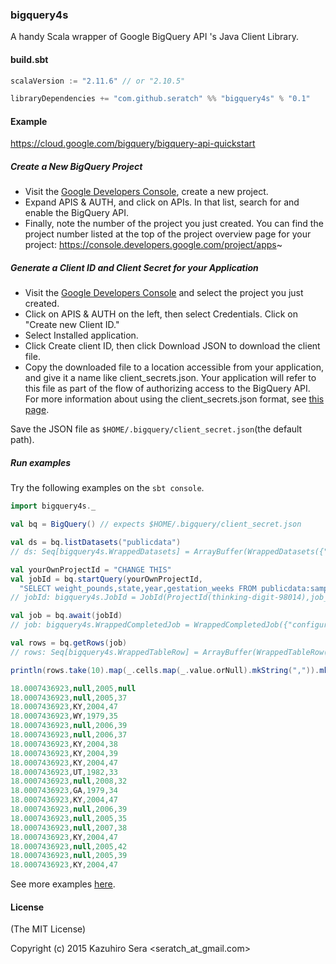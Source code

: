 ### bigquery4s

A handy Scala wrapper of Google BigQuery API 's Java Client Library.

#### build.sbt

```scala
scalaVersion := "2.11.6" // or "2.10.5"

libraryDependencies += "com.github.seratch" %% "bigquery4s" % "0.1"
```

#### Example

https://cloud.google.com/bigquery/bigquery-api-quickstart

##### Create a New BigQuery Project

- Visit the [Google Developers Console](https://console.developers.google.com/project), create a new project.
- Expand APIS & AUTH, and click on APIs. In that list, search for and enable the BigQuery API.
- Finally, note the number of the project you just created. You can find the project number listed at the top of the project overview page for your project: https://console.developers.google.com/project/apps~

##### Generate a Client ID and Client Secret for your Application

- Visit the [Google Developers Console](https://console.developers.google.com/project) and select the project you just created.
- Click on APIS & AUTH on the left, then select Credentials. Click on "Create new Client ID."
- Select Installed application.
- Click Create client ID, then click Download JSON to download the client file.
- Copy the downloaded file to a location accessible from your application, and give it a name like client_secrets.json. Your application will refer to this file as part of the flow of authorizing access to the BigQuery API. For more information about using the client_secrets.json format, see [this page](https://developers.google.com/api-client-library/python/guide/aaa_client_secrets).

Save the JSON file as `$HOME/.bigquery/client_secret.json`(the default path).

##### Run examples

Try the following examples on the `sbt console`.

```scala
import bigquery4s._

val bq = BigQuery() // expects $HOME/.bigquery/client_secret.json

val ds = bq.listDatasets("publicdata")
// ds: Seq[bigquery4s.WrappedDatasets] = ArrayBuffer(WrappedDatasets({"datasetReference":{"datasetId":"samples","projectId":"publicdata"},"id":"publicdata:samples","kind":"bigquery#dataset"}))

val yourOwnProjectId = "CHANGE THIS"
val jobId = bq.startQuery(yourOwnProjectId,
  "SELECT weight_pounds,state,year,gestation_weeks FROM publicdata:samples.natality ORDER BY weight_pounds DESC LIMIT 100")
// jobId: bigquery4s.JobId = JobId(ProjectId(thinking-digit-98014),job_yzM_VroG0wbj1CIeLh4U4u6V1BI)

val job = bq.await(jobId)
// job: bigquery4s.WrappedCompletedJob = WrappedCompletedJob({"configuration":{"query":{"createDisposition":"CREATE_IF_NEEDED","destinationTable":{"datasetId":"_ce67ab3da040a9d26fa59261366d42efce66d7a2","projectId":"thinking-digit-98014","tableId":"anoncda8bb0f9e2201ba87406ed02b1681750920f9af"},"query":"SELECT weight_pounds,state,year,gestation_weeks FROM publicdata:samples.natality ORDER BY weight_pounds DESC LIMIT 100","writeDisposition":"WRITE_TRUNCATE"}},"etag":"\"Gn3Hpo5WaKnpFuT457VBDNMgZBw/8QF2L_W0fUFwBdI0pxm5gUIc6dw\"","id":"thinking-digit-98014:job_DgtpBcg85jewo3soMIwXDH0v-r8","jobReference":{"jobId":"job_DgtpBcg85jewo3soMIwXDH0v-r8","projectId":"thinking-digit-98014"},"kind":"bigquery#job","selfLink":"https://www.googleapis.com/bigquery/v2/projects/thinking-digit-98014/jobs/job_Dg...

val rows = bq.getRows(job)
// rows: Seq[bigquery4s.WrappedTableRow] = ArrayBuffer(WrappedTableRow({"f":[{"v":"18.0007436923"},{"v":null},{"v":"2005"},{"v":null}]}), WrappedTableRow({"f":[{"v":"18.0007436923"},{"v":null},{"v":"2005"},{"v":"37"}]}), WrappedTableRow({"f":[{"v":"18.0007436923"},{"v":"KY"},{"v":"2004"},{"v":"47"}]}), WrappedTableRow({"f":[{"v":"18.0007436923"},{"v":"WY"},{"v":"1979"},{"v":"35"}]}), WrappedTableRow({"f":[{"v":"18.0007436923"},{"v":null},{"v":"2006"},{"v":"39"}]}), WrappedTableRow({"f":[{"v":"18.0007436923"},{"v":null},{"v":"2006"},{"v":"37"}]}), WrappedTableRow({"f":[{"v":"18.0007436923"},{"v":"KY"},{"v":"2004"},{"v":"38"}]}), WrappedTableRow({"f":[{"v":"18.0007436923"},{"v":"KY"},{"v":"2004"},{"v":"39"}]}), WrappedTableRow({"f":[{"v":"18.0007436923"},{"v":"KY"},{"v":"2004"},{"v":"47"}]})...

println(rows.take(10).map(_.cells.map(_.value.orNull).mkString(",")).mkString("\n"))

18.0007436923,null,2005,null
18.0007436923,null,2005,37
18.0007436923,KY,2004,47
18.0007436923,WY,1979,35
18.0007436923,null,2006,39
18.0007436923,null,2006,37
18.0007436923,KY,2004,38
18.0007436923,KY,2004,39
18.0007436923,KY,2004,47
18.0007436923,UT,1982,33
18.0007436923,null,2008,32
18.0007436923,GA,1979,34
18.0007436923,KY,2004,47
18.0007436923,null,2006,39
18.0007436923,null,2005,35
18.0007436923,null,2007,38
18.0007436923,KY,2004,47
18.0007436923,null,2005,42
18.0007436923,null,2005,39
18.0007436923,KY,2004,47
```

See more examples [here](https://github.com/seratch/bigquery4s/tree/master/src/test/scala/bigquery4s/UsageExamplesSpec.scala).

#### License

(The MIT License)

Copyright (c) 2015 Kazuhiro Sera <seratch_at_gmail.com>

